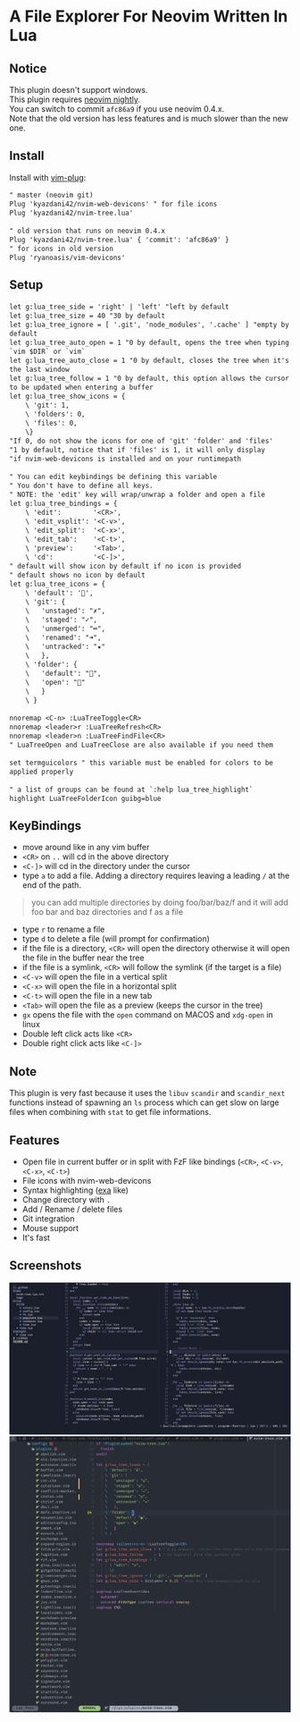 # A File Explorer For Neovim Written In Lua

## Notice

This plugin doesn't support windows. \
This plugin requires [neovim nightly](https://github.com/neovim/neovim/wiki/Installing-Neovim). \
You can switch to commit `afc86a9` if you use neovim 0.4.x. \
Note that the old version has less features and is much slower than the new one.

## Install

Install with [vim-plug](https://github.com/junegunn/vim-plug):
```vim
" master (neovim git)
Plug 'kyazdani42/nvim-web-devicons' " for file icons
Plug 'kyazdani42/nvim-tree.lua'

" old version that runs on neovim 0.4.x
Plug 'kyazdani42/nvim-tree.lua' { 'commit': 'afc86a9' }
" for icons in old version
Plug 'ryanoasis/vim-devicons'
```

## Setup

```vim
let g:lua_tree_side = 'right' | 'left' "left by default
let g:lua_tree_size = 40 "30 by default
let g:lua_tree_ignore = [ '.git', 'node_modules', '.cache' ] "empty by default
let g:lua_tree_auto_open = 1 "0 by default, opens the tree when typing `vim $DIR` or `vim`
let g:lua_tree_auto_close = 1 "0 by default, closes the tree when it's the last window
let g:lua_tree_follow = 1 "0 by default, this option allows the cursor to be updated when entering a buffer
let g:lua_tree_show_icons = {
    \ 'git': 1,
    \ 'folders': 0,
    \ 'files': 0,
    \}
"If 0, do not show the icons for one of 'git' 'folder' and 'files'
"1 by default, notice that if 'files' is 1, it will only display
"if nvim-web-devicons is installed and on your runtimepath

" You can edit keybindings be defining this variable
" You don't have to define all keys.
" NOTE: the 'edit' key will wrap/unwrap a folder and open a file
let g:lua_tree_bindings = {
    \ 'edit':        '<CR>',
    \ 'edit_vsplit': '<C-v>',
    \ 'edit_split':  '<C-x>',
    \ 'edit_tab':    '<C-t>',
    \ 'preview':     '<Tab>',
    \ 'cd':          '<C-]>',
" default will show icon by default if no icon is provided
" default shows no icon by default
let g:lua_tree_icons = {
    \ 'default': '',
    \ 'git': {
    \   'unstaged': "✗",
    \   'staged': "✓",
    \   'unmerged': "═",
    \   'renamed': "➜",
    \   'untracked': "★"
    \   },
    \ 'folder': {
    \   'default': "",
    \   'open': ""
    \   }
    \ }

nnoremap <C-n> :LuaTreeToggle<CR>
nnoremap <leader>r :LuaTreeRefresh<CR>
nnoremap <leader>n :LuaTreeFindFile<CR>
" LuaTreeOpen and LuaTreeClose are also available if you need them

set termguicolors " this variable must be enabled for colors to be applied properly

" a list of groups can be found at `:help lua_tree_highlight`
highlight LuaTreeFolderIcon guibg=blue
```

## KeyBindings

- move around like in any vim buffer
- `<CR>` on `..` will cd in the above directory
- `<C-]>` will cd in the directory under the cursor
- type `a` to add a file. Adding a directory requires leaving a leading `/` at the end of the path.
> you can add multiple directories by doing foo/bar/baz/f and it will add foo bar and baz directories and f as a file
- type `r` to rename a file
- type `d` to delete a file (will prompt for confirmation)
- if the file is a directory, `<CR>` will open the directory otherwise it will open the file in the buffer near the tree
- if the file is a symlink, `<CR>` will follow the symlink (if the target is a file)
- `<C-v>` will open the file in a vertical split
- `<C-x>` will open the file in a horizontal split
- `<C-t>` will open the file in a new tab
- `<Tab>` will open the file as a preview (keeps the cursor in the tree)
- `gx` opens the file with the `open` command on MACOS and `xdg-open` in linux
- Double left click acts like `<CR>`
- Double right click acts like `<C-]>`

## Note

This plugin is very fast because it uses the `libuv` `scandir` and `scandir_next` functions instead of spawning an `ls` process which can get slow on large files when combining with `stat` to get file informations.

## Features
- Open file in current buffer or in split with FzF like bindings (`<CR>`, `<C-v>`, `<C-x>`, `<C-t>`)
- File icons with nvim-web-devicons
- Syntax highlighting ([exa](https://github.com/ogham/exa) like)
- Change directory with `.`
- Add / Rename / delete files
- Git integration
- Mouse support
- It's fast

## Screenshots

![alt text](.github/screenshot.png?raw=true "kyazdani42 tree")
![alt text](.github/screenshot2.png?raw=true "akin909 tree")
